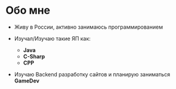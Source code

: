 # Обо мне

- Живу в России, активно занимаюсь программированием

- Изучал/Изучаю такие ЯП как:
    - <b>Java</b>
    - <b>C-Sharp</b>
    - <b>CPP</b>
 
- Изучаю Backend разработку сайтов и планирую заниматься <b>GameDev</b>

